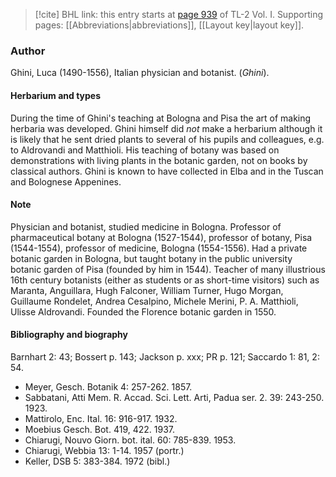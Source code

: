 > [!cite] BHL link: this entry starts at [page 939](https://www.biodiversitylibrary.org/item/103414#page/987/mode/1up) of TL-2 Vol. I.
> Supporting pages: [[Abbreviations|abbreviations]], [[Layout key|layout key]].

### Author

Ghini, Luca (1490-1556), Italian physician and botanist. (*Ghini*).

#### Herbarium and types

During the time of Ghini's teaching at Bologna and Pisa the art of making herbaria was developed. Ghini himself did *not* make a herbarium although it is likely that he sent dried plants to several of his pupils and colleagues, e.g. to Aldrovandi and Matthioli. His teaching of botany was based on demonstrations with living plants in the botanic garden, not on books by classical authors. Ghini is known to have collected in Elba and in the Tuscan and Bolognese Appenines.

#### Note

Physician and botanist, studied medicine in Bologna. Professor of pharmaceutical botany at Bologna (1527-1544), professor of botany, Pisa (1544-1554), professor of medicine, Bologna (1554-1556). Had a private botanic garden in Bologna, but taught botany in the public university botanic garden of Pisa (founded by him in 1544). Teacher of many illustrious 16th century botanists (either as students or as short-time visitors) such as Maranta, Anguillara, Hugh Falconer, William Turner, Hugo Morgan, Guillaume Rondelet, Andrea Cesalpino, Michele Merini, P. A. Matthioli, Ulisse Aldrovandi. Founded the Florence botanic garden in 1550.

#### Bibliography and biography

Barnhart 2: 43; Bossert p. 143; Jackson p. xxx; PR p. 121; Saccardo 1: 81, 2: 54.
- Meyer, Gesch. Botanik 4: 257-262. 1857.
- Sabbatani, Atti Mem. R. Accad. Sci. Lett. Arti, Padua ser. 2. 39: 243-250. 1923.
- Mattirolo, Enc. Ital. 16: 916-917. 1932.
- Moebius Gesch. Bot. 419, 422. 1937.
- Chiarugi, Nouvo Giorn. bot. ital. 60: 785-839. 1953.
- Chiarugi, Webbia 13: 1-14. 1957 (portr.)
- Keller, DSB 5: 383-384. 1972 (bibl.)

